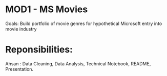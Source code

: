 # MOD1 - MS Movies
Goals: Build portfolio of movie genres for hypothetical Microsoft entry into movie industry
# Reponsibilities:
Ahsan : Data Cleaning, Data Analysis, Technical Notebook, README, Presentation.
